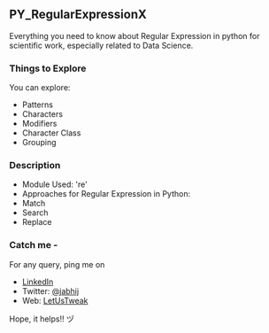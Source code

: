 ## PY_RegularExpressionX

Everything you need to know about Regular Expression in python for scientific work, especially related to Data Science.

### Things to Explore

You can explore:
 - Patterns
 - Characters
 - Modifiers
 - Character Class
 - Grouping
 
### Description

- Module Used: 're'
- Approaches for Regular Expression in Python:
 - Match
 - Search
 - Replace
 
### Catch me -

For any query, ping me on 
- [LinkedIn](https://www.linkedin.com/in/jabhij/)
- Twitter: [@jabhij](https://twitter.com/jabhij)
- Web: [LetUsTweak](http://letustweak.com)

Hope, it helps!!  ヅ
